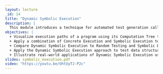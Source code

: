 ```yaml
---
layout: lecture
_id: 14
title: "Dynamic Symbolic Execution"
description: |
  This module introduces a technique for automated test generation called Dynamic Symbolic Execution (DSE). DSE is an example of a hybrid analysis: it collaboratively combines static analysis and dynamic analysis. You’ll learn how it outperforms both random testing, which is based on purely dynamic analysis, and symbolic execution, which is based on purely static analysis. You’ll also learn about the effectiveness of the DSE approach in testing various real-world applications.
objectives: |
  + Visualize execution paths of a program using its Computation Tree to understand how Dynamic Symbolic Execution works.
  + Apply a combination of Concrete Execution and Symbolic Execution to generate numeric and pointer inputs as part of Dynamic Symbolic Execution.
  + Compare Dynamic Symbolic Execution to Random Testing and Symbolic Execution.
  + Apply the Dynamic Symbolic Execution approach to test data structures.
  + Illustrate real-world applications of Dynamic Symbolic Execution using examples.
slides: symbolic_execution.pdf
video: "https://youtu.be/UhtUyTJ-P2c"
---
```

